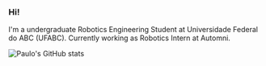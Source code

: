 ### Hi!


I'm a undergraduate Robotics Engineering Student at Universidade Federal do ABC (UFABC). Currently working as Robotics Intern at Automni.

![Paulo's GitHub stats](https://github-readme-stats.vercel.app/api?username=PauloRodriguesJr&hide=contribs,prs)

<!--
**PauloRodriguesJr/PauloRodriguesJr** is a ✨ _special_ ✨ repository because its `README.md` (this file) appears on your GitHub profile.

Here are some ideas to get you started:

- 🔭  ...
- 🌱 I’m currently learning ...
- 👯 I’m looking to collaborate on ...
- 🤔 I’m looking for help with ...
- 💬 Ask me about ...
- 📫 How to reach me: ...
- 😄 Pronouns: ...
- ⚡ Fun fact: ...
-->
